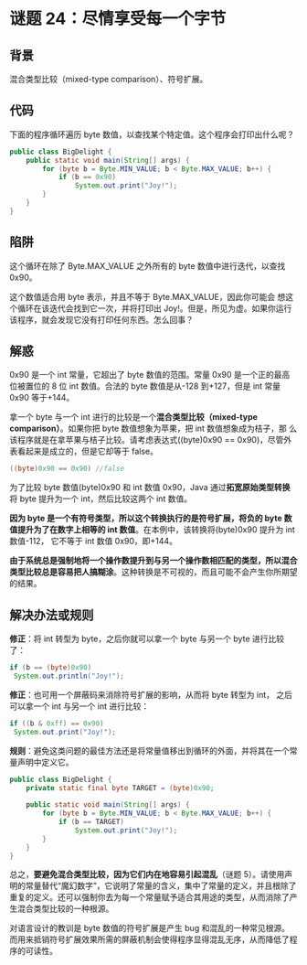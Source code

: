 # 谜题 24：尽情享受每一个字节  

## 背景

混合类型比较（mixed-type comparison）、符号扩展。

## 代码

下面的程序循环遍历 byte 数值，以查找某个特定值。这个程序会打印出什么呢？

```java
public class BigDelight {
    public static void main(String[] args) {
        for (byte b = Byte.MIN_VALUE; b < Byte.MAX_VALUE; b++) {
            if (b == 0x90)
                System.out.print("Joy!");
        }
    }
}  
```

## 陷阱

这个循环在除了 Byte.MAX_VALUE 之外所有的 byte 数值中进行迭代，以查找 0x90。 

这个数值适合用 byte 表示，并且不等于 Byte.MAX_VALUE，因此你可能会 想这个循环在该迭代会找到它一次，并将打印出 Joy!。但是，所见为虚。如果你运行该程序，就会发现它没有打印任何东西。怎么回事？  

## 解惑

0x90 是一个 int 常量，它超出了 byte 数值的范围。常量 0x90 是一个正的最高位被置位的 8 位 int 数值。合法的 byte 数值是从-128 到+127，但是 int 常量 0x90 等于+144。 

拿一个 byte 与一个 int 进行的比较是一个**混合类型比较（mixed-type comparison）**。如果你把 byte 数值想象为苹果，把 int 数值想象成为桔子，那 么该程序就是在拿苹果与桔子比较。请考虑表达式((byte)0x90 == 0x90)，尽管外表看起来是成立的，但是它却等于 false。 

```java
((byte)0x90 == 0x90) //false
```

为了比较 byte 数值(byte)0x90 和 int 数值 0x90，Java 通过**拓宽原始类型转换**将 byte 提升为一个 int，然后比较这两个 int 数值。

**因为 byte 是一个有符号类型，所以这个转换执行的是符号扩展，将负的 byte 数值提升为了在数字上相等的 int 数值**。在本例中，该转换将(byte)0x90 提升为 int 数值-112， 它不等于 int 数值 0x90，即+144。 

**由于系统总是强制地将一个操作数提升到与另一个操作数相匹配的类型，所以混合类型比较总是容易把人搞糊涂**。这种转换是不可视的，而且可能不会产生你所期望的结果。

## 解决办法或规则

**修正**：将 int 转型为 byte，之后你就可以拿一个 byte 与另一个 byte 进行比较了： 

```java
if (b == (byte)0x90)
 System.out.println("Joy!");   
```

**修正**：也可用一个屏蔽码来消除符号扩展的影响，从而将 byte 转型为 int， 之后可以拿一个 int 与另一个 int 进行比较：

```java
if ((b & 0xff) == 0x90)
 System.out.print("Joy!"); 
```

**规则**：避免这类问题的最佳方法还是将常量值移出到循环的外面，并将其在一个常量声明中定义它。

```java
public class BigDelight {
    private static final byte TARGET = (byte)0x90;
    
    public static void main(String[] args) {
        for (byte b = Byte.MIN_VALUE; b < Byte.MAX_VALUE; b++) {
            if (b == TARGET)
                System.out.print("Joy!");
        }
    }
}
```

总之，**要避免混合类型比较，因为它们内在地容易引起混乱**（谜题 5）。请使用声明的常量替代“魔幻数字”，它说明了常量的含义，集中了常量的定义，并且根除了重复的定义。还可以强制你去为每一个常量赋予适合其用途的类型，从而消除了产生混合类型比较的一种根源。 

对语言设计的教训是 byte 数值的符号扩展是产生 bug 和混乱的一种常见根源。 而用来抵销符号扩展效果所需的屏蔽机制会使得程序显得混乱无序，从而降低了程序的可读性。